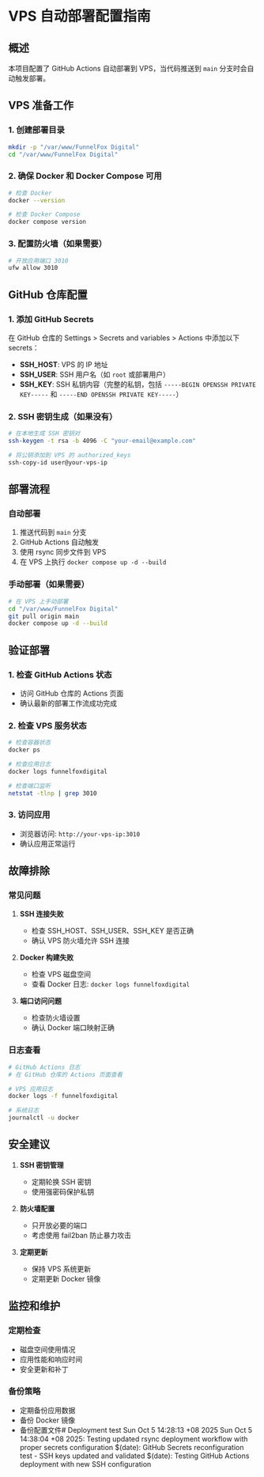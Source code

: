 # VPS 自动部署配置指南

## 概述
本项目配置了 GitHub Actions 自动部署到 VPS，当代码推送到 `main` 分支时会自动触发部署。

## VPS 准备工作

### 1. 创建部署目录
```bash
mkdir -p "/var/www/FunnelFox Digital"
cd "/var/www/FunnelFox Digital"
```

### 2. 确保 Docker 和 Docker Compose 可用
```bash
# 检查 Docker
docker --version

# 检查 Docker Compose
docker compose version
```

### 3. 配置防火墙（如果需要）
```bash
# 开放应用端口 3010
ufw allow 3010
```

## GitHub 仓库配置

### 1. 添加 GitHub Secrets
在 GitHub 仓库的 Settings > Secrets and variables > Actions 中添加以下 secrets：

- **SSH_HOST**: VPS 的 IP 地址
- **SSH_USER**: SSH 用户名（如 `root` 或部署用户）
- **SSH_KEY**: SSH 私钥内容（完整的私钥，包括 `-----BEGIN OPENSSH PRIVATE KEY-----` 和 `-----END OPENSSH PRIVATE KEY-----`）

### 2. SSH 密钥生成（如果没有）
```bash
# 在本地生成 SSH 密钥对
ssh-keygen -t rsa -b 4096 -C "your-email@example.com"

# 将公钥添加到 VPS 的 authorized_keys
ssh-copy-id user@your-vps-ip
```

## 部署流程

### 自动部署
1. 推送代码到 `main` 分支
2. GitHub Actions 自动触发
3. 使用 rsync 同步文件到 VPS
4. 在 VPS 上执行 `docker compose up -d --build`

### 手动部署（如果需要）
```bash
# 在 VPS 上手动部署
cd "/var/www/FunnelFox Digital"
git pull origin main
docker compose up -d --build
```

## 验证部署

### 1. 检查 GitHub Actions 状态
- 访问 GitHub 仓库的 Actions 页面
- 确认最新的部署工作流成功完成

### 2. 检查 VPS 服务状态
```bash
# 检查容器状态
docker ps

# 检查应用日志
docker logs funnelfoxdigital

# 检查端口监听
netstat -tlnp | grep 3010
```

### 3. 访问应用
- 浏览器访问: `http://your-vps-ip:3010`
- 确认应用正常运行

## 故障排除

### 常见问题

1. **SSH 连接失败**
   - 检查 SSH_HOST、SSH_USER、SSH_KEY 是否正确
   - 确认 VPS 防火墙允许 SSH 连接

2. **Docker 构建失败**
   - 检查 VPS 磁盘空间
   - 查看 Docker 日志: `docker logs funnelfoxdigital`

3. **端口访问问题**
   - 检查防火墙设置
   - 确认 Docker 端口映射正确

### 日志查看
```bash
# GitHub Actions 日志
# 在 GitHub 仓库的 Actions 页面查看

# VPS 应用日志
docker logs -f funnelfoxdigital

# 系统日志
journalctl -u docker
```

## 安全建议

1. **SSH 密钥管理**
   - 定期轮换 SSH 密钥
   - 使用强密码保护私钥

2. **防火墙配置**
   - 只开放必要的端口
   - 考虑使用 fail2ban 防止暴力攻击

3. **定期更新**
   - 保持 VPS 系统更新
   - 定期更新 Docker 镜像

## 监控和维护

### 定期检查
- 磁盘空间使用情况
- 应用性能和响应时间
- 安全更新和补丁

### 备份策略
- 定期备份应用数据
- 备份 Docker 镜像
- 备份配置文件# Deployment test Sun Oct  5 14:28:13 +08 2025
Sun Oct  5 14:38:04 +08 2025: Testing updated rsync deployment workflow with proper secrets configuration
$(date): GitHub Secrets reconfiguration test - SSH keys updated and validated
$(date): Testing GitHub Actions deployment with new SSH configuration
